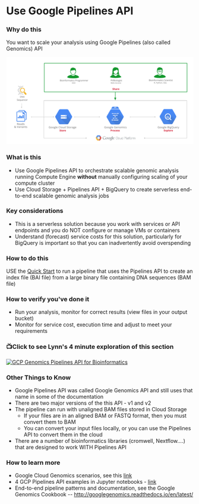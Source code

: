 # Use Google Pipelines API


### Why do this
 You want to scale your analysis using Google Pipelines (also called Genomics) API  

 [![gcp-pipelines-api](/images/gcp-pipelines-api.png)]()

### What is this
 - Use Google Pipelines API to orchestrate scalable genomic analysis running Compute Engine **without** manually configuring scaling of your compute cluster
 - Use Cloud Storage + Pipelines API + BigQuery to create serverless end-to-end scalable genomic analysis jobs

### Key considerations
 - This is a serverless solution because you work with services or API endpoints and you do NOT configure or manage VMs or containers
 - Understand (forecast) service costs for this solution, particularly for BigQuery is important so that you can inadvertently avoid overspending 

### How to do this
 USE the [Quick Start](https://cloud.google.com/genomics/quickstart) to run a pipeline that uses the Pipelines API to create an index file (BAI file) from a large binary file containing DNA sequences (BAM file)

### How to verify you've done it
 - Run your analysis, monitor for correct results (view files in your output bucket)
 - Monitor for service cost, execution time and adjust to meet your requirements

### 📺Click to see Lynn's 4 minute exploration of this section  
[![GCP Genomics Pipelines API for Bioinformatics](http://img.youtube.com/vi/B8RABR19n8Y/0.jpg)](http://www.youtube.com/watch?v=B8RABR19n8Y "GCP Genomics Pipelines API for Bioinformatics")


### Other Things to Know
 - Google Pipelines API was called Google Genomics API and still uses that name in some of the documentation
 - There are two major versions of the this API - v1 and v2
 - The pipeline can run with unaligned BAM files stored in Cloud Storage
    - If your files are in an aligned BAM or FASTQ format, then you must convert them to BAM
    - You can convert your input files locally, or you can use the Pipelines API to convert them in the cloud
 - There are a number of bioinformatics libraries (cromwell, Nextflow....) that are designed to work WITH Pipelines API

### How to learn more
 - Google Cloud Genomics scenarios, see this [link](https://cloud.google.com/genomics/docs/tutorials/)
 - 4 GCP Pipelines API examples in Jupyter notebooks - [link](https://github.com/googlegenomics/datalab-examples/tree/master/datalab/genomics)
 - End-to-end pipeline patterns and documentation, see the Google Genomics Cookbook -- http://googlegenomics.readthedocs.io/en/latest/